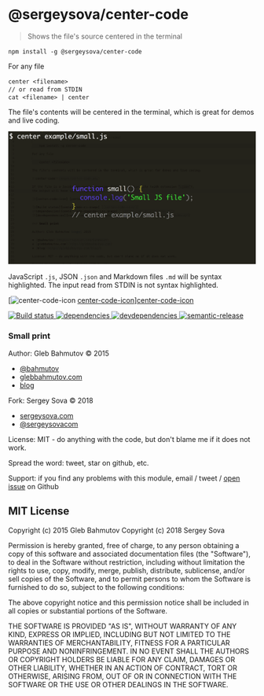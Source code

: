 # @sergeysova/center-code

> Shows the file's source centered in the terminal

    npm install -g @sergeysova/center-code

For any file

    center <filename>
    // or read from STDIN
    cat <filename> | center

The file's contents will be centered in the terminal, which is great for demos and live coding.

![@sergeysova/center-code](images/center-code.png)

JavaScript `.js`, JSON `.json` and Markdown files `.md` will be syntax highlighted.
The input read from STDIN is not syntax highlighted.

[![center-code-icon] [center-code-icon]][center-code-icon]

[![Build status][center-code-ci-image] ][center-code-ci-url]
[![dependencies][center-code-dependencies-image] ][center-code-dependencies-url]
[![devdependencies][center-code-devdependencies-image] ][center-code-devdependencies-url]
[![semantic-release][semantic-image] ][semantic-url]

### Small print

Author: Gleb Bahmutov &copy; 2015

* [@bahmutov](https://twitter.com/bahmutov)
* [glebbahmutov.com](http://glebbahmutov.com)
* [blog](http://glebbahmutov.com/blog/)

Fork: Sergey Sova &copy; 2018

* [sergeysova.com](https://sergeysova.com)
* [@sergeysovacom](https://twitter.com/sergeysovacom)

License: MIT - do anything with the code, but don't blame me if it does not work.

Spread the word: tweet, star on github, etc.

Support: if you find any problems with this module, email / tweet /
[open issue](https://github.com/sergeysova/center-code/issues) on Github

## MIT License

Copyright (c) 2015 Gleb Bahmutov
Copyright (c) 2018 Sergey Sova

Permission is hereby granted, free of charge, to any person
obtaining a copy of this software and associated documentation
files (the "Software"), to deal in the Software without
restriction, including without limitation the rights to use,
copy, modify, merge, publish, distribute, sublicense, and/or sell
copies of the Software, and to permit persons to whom the
Software is furnished to do so, subject to the following
conditions:

The above copyright notice and this permission notice shall be
included in all copies or substantial portions of the Software.

THE SOFTWARE IS PROVIDED "AS IS", WITHOUT WARRANTY OF ANY KIND,
EXPRESS OR IMPLIED, INCLUDING BUT NOT LIMITED TO THE WARRANTIES
OF MERCHANTABILITY, FITNESS FOR A PARTICULAR PURPOSE AND
NONINFRINGEMENT. IN NO EVENT SHALL THE AUTHORS OR COPYRIGHT
HOLDERS BE LIABLE FOR ANY CLAIM, DAMAGES OR OTHER LIABILITY,
WHETHER IN AN ACTION OF CONTRACT, TORT OR OTHERWISE, ARISING
FROM, OUT OF OR IN CONNECTION WITH THE SOFTWARE OR THE USE OR
OTHER DEALINGS IN THE SOFTWARE.

[center-code-icon]: https://nodei.co/npm/@sergeysova/center-code.png?downloads=true
[center-code-url]: https://npmjs.org/package/@sergeysova/center-code
[center-code-ci-image]: https://travis-ci.org/sergeysova/center-code.svg?branch=master
[center-code-ci-url]: https://travis-ci.org/sergeysova/center-code
[center-code-dependencies-image]: https://david-dm.org/sergeysova/center-code.svg
[center-code-dependencies-url]: https://david-dm.org/sergeysova/center-code
[center-code-devdependencies-image]: https://david-dm.org/sergeysova/center-code/dev-status.svg
[center-code-devdependencies-url]: https://david-dm.org/sergeysova/center-code#info=devDependencies
[semantic-image]: https://img.shields.io/badge/%20%20%F0%9F%93%A6%F0%9F%9A%80-semantic--release-e10079.svg
[semantic-url]: https://github.com/semantic-release/semantic-release
